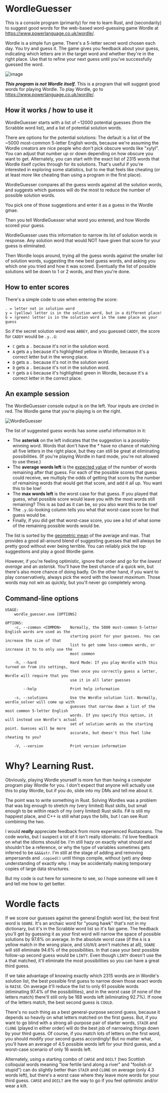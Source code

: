 # WordleGuesser

This is a console program (primarily) for me to learn Rust, and (secondarily) to suggest good words for the web-based word-guessing game Wordle at https://www.powerlanguage.co.uk/wordle/.

Wordle is a simple fun game. There's a 5-letter secret word chosen each day. You try and guess it. The game gives you feedback about your guess, indicating which letters are in the target word and whether they're in the right place. Use that to refine your next guess until you've successfully guessed the word.

![image](https://user-images.githubusercontent.com/5649419/149420668-5b0e3777-c62c-4bad-91a3-19a1139a5deb.png)

***This program is not Wordle itself.*** This is a program that will suggest good words for playing Wordle. To play Wordle, go to https://www.powerlanguage.co.uk/wordle/.

## How it works / how to use it

WordleGuesser starts with a list of ~12000 potential guesses (from the Scrabble word list), and a list of potential solution words.

There are options for the potential solutions: The default is a list of the ~5000 most-common 5-letter English words, because we're assuming the Wordle creators are nice people who don't pick obscure words like "xylyl". You can adjust that number up or down depending on how obscure you want to get. Alternately, you can start with the exact list of 2315 words that Wordle itself cycles through for its solutions. That's useful if you're interested in exploring some statistics, but to me that feels like cheating (or at least *more* like cheating than using a program in the first place).

WordleGuesser compares all the guess words against all the solution words, and suggests which guesses will do the most to reduce the number of possible solution words.

You pick one of those suggestions and enter it as a guess in the Wordle gmae.

Then you tell WordleGuesser what word you entered, and how Wordle scored your guess.

WordleGuesser uses this information to narrow its list of solution words in response. Any solution word that would NOT have given that score for your guess is eliminated.

Then Wordle loops around, trying all the guess words against the smaller list of solution words, suggesting the new best guess words, and asking you which one you tried and how it was scored. Eventually the list of possible solutions will be down to 1 or 2 words, and then you're done.

## How to enter scores

There's a simple code to use when entering the score:

    . = letter not in solution word
    y = (yellow) letter is in the solution word, but in a different place!
    G = (green) letter is in the solution word in the same place as your guess
    
So if the secret solution word was `ABBEY`, and you guessed `CADDY`, the score for `CADDY` would be `.y..G`:

- `C` gets a `.` because it's not in the solution word.
- `A` gets a `y` because it's highlighted yellow in Wordle, because it's a correct letter but in the wrong place.
- `D` gets a `.` because it's not in the solution word.
- `D` gets a `.` because it's not in the solution word.
- `Y` gets a `G` because it's highlighted green in Wordle, because it's a correct letter in the correct place.

## An example session

The WordleGuesser console output is on the left. Your inputs are circled in red. The Wordle game that you're playing is on the right.

![WordleGuesser](https://user-images.githubusercontent.com/5649419/149418891-684c1ba3-c64d-4c10-8267-e632d296e2ce.png)

The list of suggested guess words has some useful information in it:

- The **asterisk** on the left indicates that the suggestion is a possibly-winning word. Words that don't have the * have no chance of matching all five letters in the right place, but they can still be great at eliminating possibilities. (If you're playing Wordle in hard mode, you're not allowed to use these.)
- The **average words left** is the [expected value](https://en.wikipedia.org/wiki/Expected_value) of the number of words remaining after that guess. For each of the possible scores that guess could receive, we multiply the odds of getting that score by the number of remaining words that would get that score, and add it all up. You want this to be low!
- The **max words left** is the worst case for that guess. If you played that guess, what possible score would leave you with the most words still remaining? This is as bad as it can be, so you also want this to be low!
- The `.y.GG`-looking column tells you what that worst-case score for that guess would be.
- Finally, if you did get that worst-case score, you see a list of what some of the remaining possible words would be.

The list is sorted by the [geometric mean](https://en.wikipedia.org/wiki/Geometric_mean) of the average and max. That provides a good all-around blend of suggesting guesses that will always be pretty good without ever being terrible. You can reliably pick the top suggestions and play a good Wordle game.

However, if you're feeling optimistic, ignore that order and go for the *lowest average* and an *asterisk*. You'll have the best chance of a quick win, but there's also more chance of doing badly. On the other hand, if you want to play conservatively, always pick the word with the *lowest maximum*. Those words may not win as quickly, but you'll never go completely wrong.

## Command-line options
```
USAGE:
    wordle_guesser.exe [OPTIONS]

OPTIONS:
    -c, --common <COMMON>    Normally, the 5000 most-common 5-letter English words are used as the
                             starting point for your guesses. You can increase the size of that
                             list to get some less-common words, or increase it to to only use the
                             most common
                             
    -h, --hard               Hard Mode: If you play Wordle with this turned on from its settings,
                             then once you correctly guess a letter, Wordle will require that you
                             use it in all later guesses
                             
        --help               Print help information
        
    -s, --solutions          Use the Wordle solution list. Normally, wordle_solver will come up with
                             guesses that narrow down a list of the most common 5-letter English
                             words. If you specify this option, it will instead use Wordle's actual
                             set of solution words as the starting point. Guesses will be more
                             accurate, but doesn't this feel like cheating to you?
                             
    -V, --version            Print version information
```

# Why? Learning Rust.

Obviously, playing Wordle yourself is more fun than having a computer program play Wordle for you. I don't expect that anyone will actually use this to play Wordle, but if you do, slide into my DMs and tell me about it.

The point was to write something in Rust. Solving Wordles was a problem that was big enough to stretch my (very limited) Rust skills, but small enough to be within reach of my (very limited) Rust skills. F# is still my happiest place, and C++ is still what pays the bills, but I can see Rust combining the two.

I would ***really*** appreciate feedback from more experienced Rustaceans. The code works, but I suspect a lot of it isn't really idiomatic. I'd love feedback on what the idioms should be. I'm still hazy on exactly what should and shouldn't be a reference, or why the type of variables sometimes gets inferred to be `&&&&str`. I'm still at the stage of adding and removing ampersands and `.copied()` until things compile, without (yet) any deep understanding of exactly why. I may be accidentally making temporary copies of large data structures.

But my code is out here for someone to see, so I hope someone will see it and tell me how to get better.

# Wordle facts

If we score our guesses against the general English word list, the best first word is `SOARE`. It's an archaic word for "young hawk" that's not in my dictionary, but it's in the Scrabble word list so it's fair game. The feedback you'll get by guessing it as your first word will narrow the space of possible solutions by 97.8% on average. In the absolute worst case (if the `A` is a yellow match in the wrong place, and `S`/`O`/`R`/`E` aren't matches at all), `SOARE` will still eliminate 94.6% of the possibilities. In that case your best possible follow-up second guess would be `LINTY`. Even though `LINTY` doesn't use the `A` that matched, it'll eliminate the most possibilities so you can have a great third guess.

If we take advantage of knowing exactly which 2315 words are in Wordle's solution list, the best possible first guess to narrow down those exact words is `RAISE`. On average it'll reduce the list to only 61 possible words (eliminating 97.4% of the possibilities), and in the worst case (if none of the letters match) there'll still only be 168 words left (eliminating 92.7%). If none of the letters match, the best second guess is `COULD`.

There's no such thing as a best general-purpose second guess, because it depends so heavily on what letters matched on the first guess. But, if you want to go blind with a strong all-purpose pair of starter words, `STAIR` and `CLONE` (played in either order) will do the best job of narrowing things down by your third guess. Of course, if you match lots of letters on the first word, you should modify your second guess accordingly! But no matter what, you'll have an average of 4.5 possible words left for your third guess, and a worst-case scenario of only 16 words left.

Alternately, using a starting combo of `CARSE` and `DOILT` (two Scottish colloquial words meaning "low fertile land along a river" and "foolish or stupid") can do slightly better than `STAIR` and `CLONE` on average (only 4.3 words left), but there's a worst case where they leave more words for your third guess. `CARSE` and `DOILT` are the way to go if you feel optimistic and/or wear a kilt.
